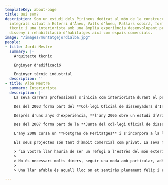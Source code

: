 ```yaml
---
templateKey: about-page
title: Qui som?
description: Som un estudi dels Pirineus dedicat al món de la construcció i les reformes
  integrals situat a Esterri d'Àneu, Valls d'Àneu, Pallars sobirà, format per un arquitecte
  tècnic i una interiorista amb una àmplia experiència desenvolupant projectes de
  disseny i rehabilitació d'habitatges així com espais comercials.
image: "/images/muntatgejordialba.jpg"
people:
- title: Jordi Mestre
  summary: |-
    Arquitecte tècnic

    Enginyer d'edificació

    Enginyer tècnic industrial
  description: ''
- title: Alba Mestre
  summary: Interiorista
  description: |-
    La seva carrera professional s'inicia com interiorista durant el període de formació universitària a Barcelona treballant a un estudi d'Arquitectura i disseny d'Interiors.

    Des del 2003 forma part del **Col·legi Oficial de dissenyadors d'Interiors i Decoradors de Catalunya**. **Col·legiada 1118** de la demarcació de Lleida. **IFI** (Internacional Federation of Interiors Architects) **ECIA** ( European Council of Interior Architect).

    Després d'uns anys d'experiència, **l'any 2005 obre un estudi d’Arquitectura d'Interiors a Esterri d'Àneu**, Av. Francesc Macià 16, on fa tots el projectes, venta de mobiliari, il·luminació, materials de construcció tot el que estigui relacionat amb la creació d'espais.

    Des del 2007 forma part de la **Junta del col·legi Oficial de dissenyadors d'Interiors i Decoradors de Lleida**.

    L'any 2008 cursa un **Postgrau de Peritatges** i s'incorpora a la llista de **Pèrits Oficials del Col·legi**.

    Els seus projectes són tant d'àmbit comercial com privat. La seva filosofia és:

    > “La vostra llar hauria de ser un refugi a l'estrès del món exterior. És el lloc que ha d'emplenar de calma, agradar i proporcionar repòs i assossec, sobretot si la vida a fora és una font de constant ansietat. La vostra llar us ha de transmetre un sentit de pertinència; un espai on poder arrelar, créixer i desenrolar-se. Mentre que els totxos i el ciment per si sols no us poden fer feliç, un habitatge ben dissenyat i decorat amb les més apreciades pertinències constitueix una base sòlida sobre la qual construir una vida rica i satisfactòria.
    >
    > No és necessari molts diners, seguir una moda amb particular, adherir-se amb principis prescrits o intentar agafar la idea d'un altre del que es la perfecció: crear un espai serè i fomentar la capacitat expressiva de cadascú; us ensenya a fiar-vos del vostres instints i a desenrolar el vostre propi estil. L'únic que heu de fer és ser vosaltres mateixos i prendre les decisions amb tot el cor. La espontaneïtat i la personalitat són els secrets de l'èxit.
    >
    > Una llar afable és aquell lloc on et sentiràs plenament feliç i relaxat perquè hauràs aconseguit trobar un equilibri entre el necessari, estètic i pràctic.“

---
```

